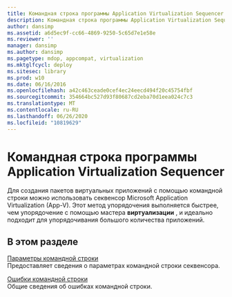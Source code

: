 ```yaml
---
title: Командная строка программы Application Virtualization Sequencer
description: Командная строка программы Application Virtualization Sequencer
author: dansimp
ms.assetid: a6d5ec9f-cc66-4869-9250-5c65d7e1e58e
ms.reviewer: ''
manager: dansimp
ms.author: dansimp
ms.pagetype: mdop, appcompat, virtualization
ms.mktglfcycl: deploy
ms.sitesec: library
ms.prod: w10
ms.date: 06/16/2016
ms.openlocfilehash: a42c463ceade0cef4ec24eecd494f20c45754fbf
ms.sourcegitcommit: 354664bc527d93f80687cd2eba70d1eea024c7c3
ms.translationtype: MT
ms.contentlocale: ru-RU
ms.lasthandoff: 06/26/2020
ms.locfileid: "10819629"
---
```

# Командная строка программы Application Virtualization Sequencer


Для создания пакетов виртуальных приложений с помощью командной строки можно использовать секвенсор Microsoft Application Virtualization (App-V). Этот метод упорядочения выполняется быстрее, чем упорядочение с помощью мастера **виртуализации** , и идеально подходит для упорядочивания большого количества приложений.

## В этом разделе


<a href="" id="command-line-parameters"></a>[Параметры командной строки](command-line-parameters.md)  
Предоставляет сведения о параметрах командной строки секвенсора.

<a href="" id="command-line-errors"></a>[Ошибки командной строки](command-line-errors.md)  
Общие сведения об ошибках командной строки.

 

 





